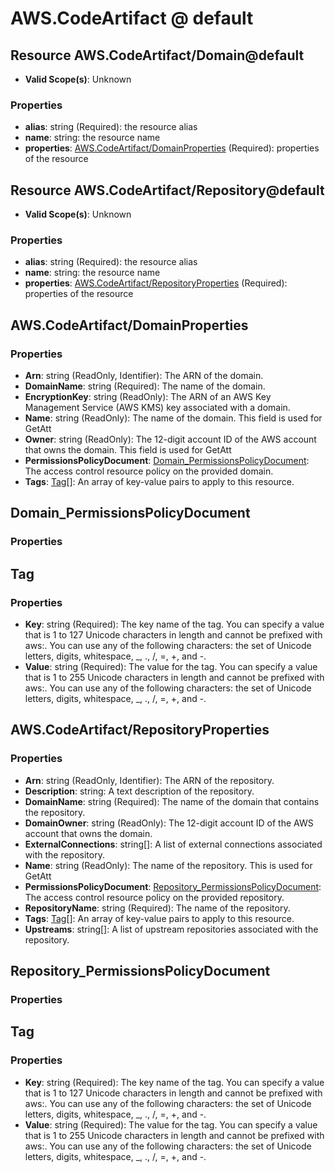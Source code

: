 # AWS.CodeArtifact @ default

## Resource AWS.CodeArtifact/Domain@default
* **Valid Scope(s)**: Unknown
### Properties
* **alias**: string (Required): the resource alias
* **name**: string: the resource name
* **properties**: [AWS.CodeArtifact/DomainProperties](#awscodeartifactdomainproperties) (Required): properties of the resource

## Resource AWS.CodeArtifact/Repository@default
* **Valid Scope(s)**: Unknown
### Properties
* **alias**: string (Required): the resource alias
* **name**: string: the resource name
* **properties**: [AWS.CodeArtifact/RepositoryProperties](#awscodeartifactrepositoryproperties) (Required): properties of the resource

## AWS.CodeArtifact/DomainProperties
### Properties
* **Arn**: string (ReadOnly, Identifier): The ARN of the domain.
* **DomainName**: string (Required): The name of the domain.
* **EncryptionKey**: string (ReadOnly): The ARN of an AWS Key Management Service (AWS KMS) key associated with a domain.
* **Name**: string (ReadOnly): The name of the domain. This field is used for GetAtt
* **Owner**: string (ReadOnly): The 12-digit account ID of the AWS account that owns the domain. This field is used for GetAtt
* **PermissionsPolicyDocument**: [Domain_PermissionsPolicyDocument](#domainpermissionspolicydocument): The access control resource policy on the provided domain.
* **Tags**: [Tag](#tag)[]: An array of key-value pairs to apply to this resource.

## Domain_PermissionsPolicyDocument
### Properties

## Tag
### Properties
* **Key**: string (Required): The key name of the tag. You can specify a value that is 1 to 127 Unicode characters in length and cannot be prefixed with aws:. You can use any of the following characters: the set of Unicode letters, digits, whitespace, _, ., /, =, +, and -. 
* **Value**: string (Required): The value for the tag. You can specify a value that is 1 to 255 Unicode characters in length and cannot be prefixed with aws:. You can use any of the following characters: the set of Unicode letters, digits, whitespace, _, ., /, =, +, and -. 

## AWS.CodeArtifact/RepositoryProperties
### Properties
* **Arn**: string (ReadOnly, Identifier): The ARN of the repository.
* **Description**: string: A text description of the repository.
* **DomainName**: string (Required): The name of the domain that contains the repository.
* **DomainOwner**: string (ReadOnly): The 12-digit account ID of the AWS account that owns the domain.
* **ExternalConnections**: string[]: A list of external connections associated with the repository.
* **Name**: string (ReadOnly): The name of the repository. This is used for GetAtt
* **PermissionsPolicyDocument**: [Repository_PermissionsPolicyDocument](#repositorypermissionspolicydocument): The access control resource policy on the provided repository.
* **RepositoryName**: string (Required): The name of the repository.
* **Tags**: [Tag](#tag)[]: An array of key-value pairs to apply to this resource.
* **Upstreams**: string[]: A list of upstream repositories associated with the repository.

## Repository_PermissionsPolicyDocument
### Properties

## Tag
### Properties
* **Key**: string (Required): The key name of the tag. You can specify a value that is 1 to 127 Unicode characters in length and cannot be prefixed with aws:. You can use any of the following characters: the set of Unicode letters, digits, whitespace, _, ., /, =, +, and -. 
* **Value**: string (Required): The value for the tag. You can specify a value that is 1 to 255 Unicode characters in length and cannot be prefixed with aws:. You can use any of the following characters: the set of Unicode letters, digits, whitespace, _, ., /, =, +, and -. 

